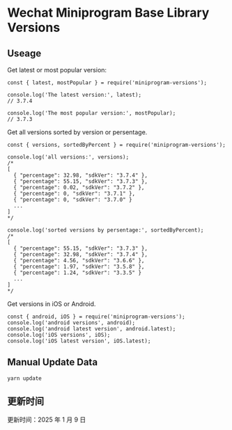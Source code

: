 
# Wechat Miniprogram Base Library Versions

## Useage

Get latest or most popular version:

```;
const { latest, mostPopular } = require('miniprogram-versions');

console.log('The latest version:', latest);
// 3.7.4

console.log('The most popular version:', mostPopular);
// 3.7.3

```

Get all versions sorted by version or persentage.

```
const { versions, sortedByPercent } = require('miniprogram-versions');

console.log('all versions:', versions);
/*
[
  { "percentage": 32.98, "sdkVer": "3.7.4" },
  { "percentage": 55.15, "sdkVer": "3.7.3" },
  { "percentage": 0.02, "sdkVer": "3.7.2" },
  { "percentage": 0, "sdkVer": "3.7.1" },
  { "percentage": 0, "sdkVer": "3.7.0" }
  ...
]
*/

console.log('sorted versions by persentage:', sortedByPercent);
/*
[
  { "percentage": 55.15, "sdkVer": "3.7.3" },
  { "percentage": 32.98, "sdkVer": "3.7.4" },
  { "percentage": 4.56, "sdkVer": "3.6.6" },
  { "percentage": 1.97, "sdkVer": "3.5.8" },
  { "percentage": 1.24, "sdkVer": "3.3.5" }
  ...
]
*/
```

Get versions in iOS or Android.

```
const { android, iOS } = require('miniprogram-versions');
console.log('android versions', android);
console.log('android latest version', android.latest);
console.log('iOS versions', iOS);
console.log('iOS latest version', iOS.latest);
```

## Manual Update Data

```
yarn update
```

## 更新时间

更新时间：2025 年 1 月 9 日
